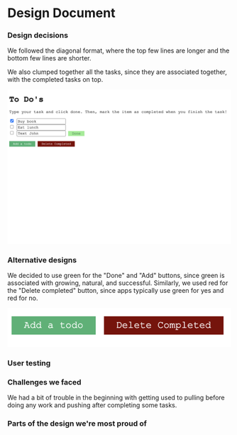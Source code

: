 # Design Document
[//]: # (<<<<<<< HEAD)
[//]: # (### Design decisions, including rationale &#40;include images&#41;)

[//]: # ()
[//]: # (### Alternative designs we considered, including images)

[//]: # (=======)
### Design decisions
We followed the diagonal format, where the top few lines are longer and the bottom few lines are shorter.

[//]: # (![Diagonal format]&#40;diagonal.png&#41;)

We also clumped together all the tasks, since they are associated together, with the completed tasks on top.

![Clump format](clump.png)

### Alternative designs
We decided to use green for the "Done" and "Add" buttons,
since green is associated with growing, natural, and successful. 
Similarly, we used red for the "Delete completed" button, since apps typically use green for yes and red for no.

![Add_delete format](add_delete.png)


[//]: # (>>>>>>> 2313ce5d6f6d0d1b063e67c572bb022301b3bb2d)
### User testing
### Challenges we faced
We had a bit of trouble in the beginning with getting used to pulling before doing any work and pushing after completing some tasks.
### Parts of the design we're most proud of